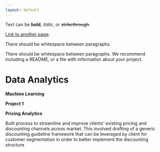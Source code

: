 ```yaml
---
layout: default
---
```


Text can be **bold**, _italic_, or ~~strikethrough~~.

[Link to another page](./another-page.html).

There should be whitespace between paragraphs.

There should be whitespace between paragraphs. We recommend including a README, or a file with information about your project.

# Data Analytics 

**Machine Learning** 

**Project 1**

**Pricing Analytics**

Built process to streamline and improve clients’ existing pricing and discounting channels across market.
This involved drafting of a generic discounting guideline framework that can be leveraged by client for customer
segmentation in order to better implement the discounting structure



